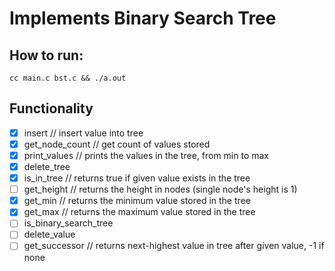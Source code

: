# Implements Binary Search Tree

## How to run: 
```
cc main.c bst.c && ./a.out
```

## Functionality
- [X] insert // insert value into tree
- [X] get_node_count // get count of values stored
- [X] print_values // prints the values in the tree, from min to max
- [X] delete_tree
- [X] is_in_tree // returns true if given value exists in the tree
- [ ] get_height // returns the height in nodes (single node's height is 1)
- [X] get_min // returns the minimum value stored in the tree
- [X] get_max // returns the maximum value stored in the tree
- [ ] is_binary_search_tree
- [ ] delete_value
- [ ] get_successor // returns next-highest value in tree after given value, -1 if none